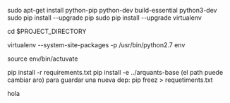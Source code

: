  sudo apt-get install python-pip python-dev build-essential python3-dev
sudo pip install --upgrade pip
sudo pip install --upgrade virtualenv

cd $PROJECT_DIRECTORY

virtualenv --system-site-packages -p /usr/bin/python2.7 env

source env/bin/actuvate

pip install -r requirements.txt
pip install -e ../arquants-base (el path puede cambiar aro)
para guardar una nueva dep: pip freez > requetiments.txt


hola

